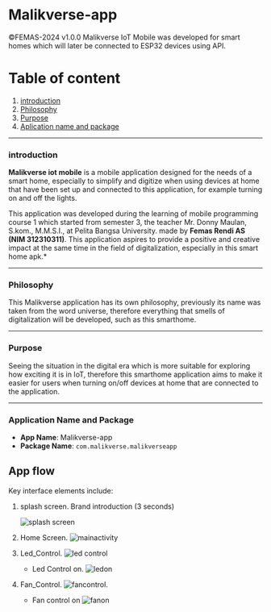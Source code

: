 # Malikverse-app
©FEMAS-2024 v1.0.0  Malikverse IoT Mobile was developed for smart homes which will later be connected to ESP32 devices using API.


# Table of content

 1.  [introduction](https://github.com/angfemas/Malikverse-app/blob/main/README.md#introduction)
 2.  [Philosophy](https://github.com/angfemas/Malikverse-app/blob/main/README.md#philosophy)
 3. [Purpose](https://github.com/angfemas/Malikverse-app/blob/main/README.md#purpose)
 4. [Aplication name and package](https://github.com/angfemas/Malikverse-app/blob/main/README.md#application-name-and-package)
____

### introduction

**Malikverse iot mobile** is a mobile application designed for the needs of a smart home, especially to simplify and digitize when using devices at home that have been set up and connected to this application, for example turning on and off the lights.

This application was developed during the learning of mobile programming course 1 which started from semester 3, the teacher Mr. Donny Maulan, S.kom., M.M.S.I., at Pelita Bangsa University. made by **Femas Rendi AS (NIM 312310311)**.
This application aspires to provide a positive and creative impact at the same time in the field of digitalization, especially in this smart home apk.*
___
### Philosophy

  
This Malikverse application has its own philosophy, previously its name was taken from the word universe, therefore everything that smells of digitalization will be developed, such as this smarthome.


___

### Purpose

  
Seeing the situation in the digital era which is more suitable for exploring how exciting it is in IoT, therefore this smarthome application aims to make it easier for users when turning on/off devices at home that are connected to the application.


___
### Application Name and Package

-   **App Name**: Malikverse-app
-   **Package Name**:  `com.malikverse.malikverseapp`

## App flow
Key interface elements include:

 1. splash screen.
     Brand introduction (3 seconds)
     
     ![splash screen](https://github.com/angfemas/malikverse_app_1/blob/main/UI_Concept/splash_screen.png)
     
     
 2. Home Screen.
	 ![mainactivity](https://github.com/angfemas/malikverse_app_1/blob/main/UI_Concept/main_activity.png)
	 
 3.  Led_Control.
	 ![led control](https://github.com/angfemas/malikverse_app_1/blob/main/UI_Concept/led_control.png)
	   - Led Control on.
		   ![ledon](https://github.com/angfemas/malikverse_app_1/blob/main/UI_Concept/led_control_on.png)
 4. Fan_Control.
	 ![fancontrol](https://github.com/angfemas/malikverse_app_1/blob/main/UI_Concept/fan_control.png).
	  - Fan control on
	   ![fanon](https://github.com/angfemas/malikverse_app_1/blob/main/UI_Concept/fan_control_on.png)

